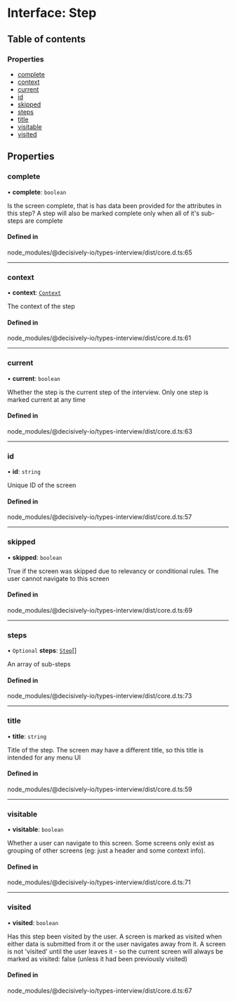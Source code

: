 # Interface: Step

## Table of contents

### Properties

- [complete](../wiki/Step#complete)
- [context](../wiki/Step#context)
- [current](../wiki/Step#current)
- [id](../wiki/Step#id)
- [skipped](../wiki/Step#skipped)
- [steps](../wiki/Step#steps)
- [title](../wiki/Step#title)
- [visitable](../wiki/Step#visitable)
- [visited](../wiki/Step#visited)

## Properties

### complete

• **complete**: `boolean`

Is the screen complete, that is has data been provided for the attributes in this step? A step will also be marked complete only when all of it's sub-steps are complete

#### Defined in

node_modules/@decisively-io/types-interview/dist/core.d.ts:65

___

### context

• **context**: [`Context`](../wiki/Context)

The context of the step

#### Defined in

node_modules/@decisively-io/types-interview/dist/core.d.ts:61

___

### current

• **current**: `boolean`

Whether the step is the current step of the interview. Only one step is marked current at any time

#### Defined in

node_modules/@decisively-io/types-interview/dist/core.d.ts:63

___

### id

• **id**: `string`

Unique ID of the screen

#### Defined in

node_modules/@decisively-io/types-interview/dist/core.d.ts:57

___

### skipped

• **skipped**: `boolean`

True if the screen was skipped due to relevancy or conditional rules. The user cannot navigate to this screen

#### Defined in

node_modules/@decisively-io/types-interview/dist/core.d.ts:69

___

### steps

• `Optional` **steps**: [`Step`](../wiki/Step)[]

An array of sub-steps

#### Defined in

node_modules/@decisively-io/types-interview/dist/core.d.ts:73

___

### title

• **title**: `string`

Title of the step. The screen may have a different title, so this title is intended for any menu UI

#### Defined in

node_modules/@decisively-io/types-interview/dist/core.d.ts:59

___

### visitable

• **visitable**: `boolean`

Whether a user can navigate to this screen. Some screens only exist as grouping of other screens (eg: just a header and some context info).

#### Defined in

node_modules/@decisively-io/types-interview/dist/core.d.ts:71

___

### visited

• **visited**: `boolean`

Has this step been visited by the user. A screen is marked as visited when either data is submitted from it or the user navigates away from it. A screen is not 'visited' until the user leaves it - so the current screen will always be marked as visited: false (unless it had been previously visited)

#### Defined in

node_modules/@decisively-io/types-interview/dist/core.d.ts:67
